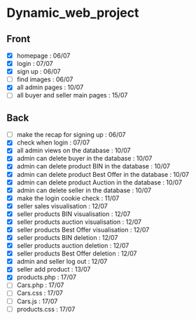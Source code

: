 # Dynamic_web_project

## Front

- [X] homepage : 06/07
- [X] login : 07/07
- [X] sign up : 06/07
- [ ] find images : 06/07
- [X] all admin pages : 10/07
- [ ] all buyer and seller main pages : 15/07

## Back

- [ ] make the recap for signing up : 06/07
- [X] check when login : 07/07
- [X] all admin views on the database : 10/07
- [X] admin can delete buyer in the database : 10/07
- [X] admin can delete product BIN in the database : 10/07
- [X] admin can delete product Best Offer in the database : 10/07
- [X] admin can delete product Auction in the database : 10/07
- [X] admin can delete seller in the database : 10/07
- [X] make the login cookie check : 11/07
- [X] seller sales visualisation : 12/07
- [X] seller products BIN visualisation : 12/07
- [X] seller products auction visualisation : 12/07
- [X] seller products Best Offer visualisation : 12/07
- [X] seller products BIN deletion : 12/07
- [X] seller products auction deletion : 12/07
- [X] seller products Best Offer deletion : 12/07
- [X] admin and seller log out : 12/07
- [X] seller add product : 13/07
- [X] products.php : 17/07
- [ ] Cars.php : 17/07
- [ ] Cars.css : 17/07
- [ ] Cars.js : 17/07
- [ ] products.css : 17/07
